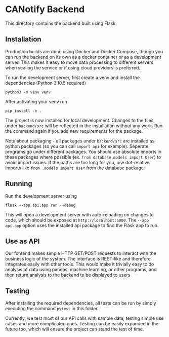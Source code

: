 # CANotify Backend

This directory contains the backend built using Flask.

## Installation

Production builds are done using Docker and Docker Compose, though you can run the backend on its own as a docker container or as a development server. This makes it easy to move data processing to different servers when scaling the service or if using cloud providers is preferred.

To run the development server, first create a venv and install the dependencies (Python 3.10.5 required)

`python3 -m venv venv`

After activating your venv run

`pip install -e .`

The project is now installed for local development. Changes to the files under `backend/src` will be reflected in the installation without any work. Run the command again if you add new requirements for the package.

Note about packaging - all packages under `backend/src` are installed as python packages (so you can call `import api` for example). Seperate programs go under different packages. You should use absolute imports in these packages where possible (ex. `from database.models import User`) to avoid import issues. If the paths are too long for you,
use dot-relative imports like `from .models import User` from the database package. 

## Running

Run the development server using

`flask --app api.app run --debug`

This will open a development server with auto-reloading on changes to code, which should be exposed at `http://localhost:5000`. The `--app api.app` option uses the installed api package to find the Flask app to run.

## Use as API

Our fontend makes simple HTTP GET/POST requests to interact with the business logic of the system. The interface is REST-like and therefore integrates easily
with other tools. This would make it trivially easy to do analysis of data using pandas, machine learning, or other programs, and then return analysis to the backend
to be displayed to users

## Testing

After installing the required dependencies, all tests can be run by simply executing the command `pytest` in this folder.

Currently, we test most of our API calls with sample data, testing simple use cases and more complicated ones. Testing can be easily expanded in the future too, 
which will ensure the project can stand the test of time.
